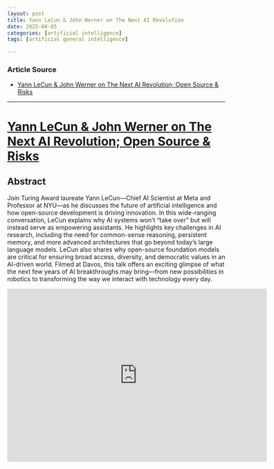 ```yaml
---
layout: post
title: Yann LeCun & John Werner on The Next AI Revolution
date: 2025-04-05
categories: [artificial intelligence]
tags: [artificial general intelligence]

---
```


### Article Source


* [Yann LeCun & John Werner on The Next AI Revolution; Open Source & Risks](https://www.youtube.com/watch?v=8ZG598NuQ9s)

---


# [Yann LeCun & John Werner on The Next AI Revolution; Open Source & Risks](https://www.youtube.com/watch?v=8ZG598NuQ9s)



## Abstract

Join Turing Award laureate Yann LeCun—Chief AI Scientist at Meta and Professor at NYU—as he discusses the future of artificial intelligence and how open-source development is driving innovation. In this wide-ranging conversation, LeCun explains why AI systems won’t “take over” but will instead serve as empowering assistants. He highlights key challenges in AI research, including the need for common-sense reasoning, persistent memory, and more advanced architectures that go beyond today’s large language models. LeCun also shares why open-source foundation models are critical for ensuring broad access, diversity, and democratic values in an AI-driven world. Filmed at Davos, this talk offers an exciting glimpse of what the next few years of AI breakthroughs may bring—from new possibilities in robotics to transforming the way we interact with technology every day.


<iframe width="600" height="400" src="https://www.youtube.com/embed/8ZG598NuQ9s?si=INqPLs1j_8ruSPUU" title="YouTube video player" frameborder="0" allow="accelerometer; autoplay; clipboard-write; encrypted-media; gyroscope; picture-in-picture; web-share" referrerpolicy="strict-origin-when-cross-origin" allowfullscreen></iframe>